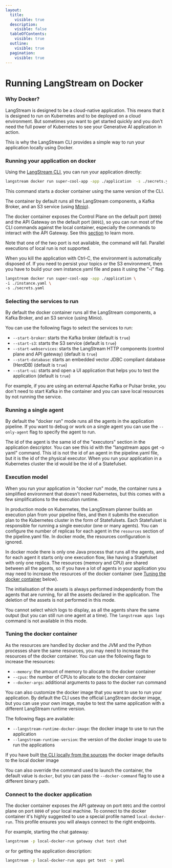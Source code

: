 ```yaml
---
layout:
  title:
    visible: true
  description:
    visible: false
  tableOfContents:
    visible: true
  outline:
    visible: true
  pagination:
    visible: true
---
```


# Running LangStream on Docker

### Why Docker?

LangStream is designed to be a cloud-native application. This means that it is designed to run on Kubernetes and to be deployed on a cloud environment.
But sometimes you want to get started quickly and you don't need the full power of Kubernetes to see your Generative AI application in action.

This is why the LangStream CLI provides a simple way to run your application locally using Docker.

### Running your application on docker

Using the [LangStream CLI](../installation/langstream-cli.md), you can run your application directly:

```bash
langstream docker run super-cool-app -app ./application  -s ./secrets.yaml
```

This command starts a docker container using the same version of the CLI.

The container by default runs all the LangStream components, a Kafka Broker, and an S3 service (using [Minio](https://min.io/docs/minio/kubernetes/upstream/index.html)).

The docker container exposes the Control Plane on the default port (`8090`) and the API Gateway on the default port (`8091`),
so you can run most of the CLI commands against the local container, especially the commands to interact with the API Gateway. See this [section](#connect-to-the-docker-application) to learn more.

Note that one of the two port is not available, the command will fail. Parallel executions of local run is not supported. 

When you kill the application with Ctrl-C, the environment is automatically disposed of.
If you need to persist your topics or the S3 environment, then you have to build your own instance.yaml file and pass it using the "-i" flag.

```bash
langstream docker run super-cool-app -app ./application \
-i ./instance.yaml \
-s ./secrets.yaml
```

### Selecting the services to run

By default the docker container runs all the LangStream components, a Kafka Broker, and an S3 service (using Minio).

You can use the following flags to select the services to run:

* `--start-broker`: starts the Kafka broker (default is `true`)
* `--start-s3`: starts the S3 service (default is `true`)
* `--start-webservices`: starts the LangStream HTTP components (control plane and API gateway) (default is `true`)
* `--start-database`: starts an embedded vector JDBC compliant database (HerdDB) (default is `true`)
* `--start-ui`: starts and open a UI application that helps you to test the application (default is `true`)

For example, if you are using an external Apache Kafka or Pulsar broke, you don't need to start Kafka in the container and you can save local resources by not running the service.

### Running a single agent

By default the "docker run" mode runs all the agents in the application pipeline.
If you want to debug or work on a single agent you can use the `--only-agent` flag to specify the agent to run.

The id of the agent is the same id of the "executors" section in the application descriptor. You can see this id with the "langstream apps get -o yaml" command.
This id is not the id of an agent in the pipeline.yaml file, but it is the id of the physical executor. When you run your application in a Kubernetes cluster
the id would be the id of a Statefulset.

### Execution model

When you run your application in "docker run" mode, the container runs a simplified environment that doesn't need Kubernetes, but this comes with a few simplifications to the execution runtime.

In production mode on Kubernetes, the LangStream planner builds an execution plan from your pipeline files, and then it submits the execution plan to the Kubernetes cluster in the form of Statefulsets. Each Statefulset is responsible for running a single executor (one or many agents). You can configure the number of replicas for each agent in the `resources` section of the pipeline.yaml file. In docker mode, the resources configuration is ignored.

In docker mode there is only one Java process that runs all the agents, and for each agent it starts only one execution flow, like having a Statefulset with only one replica.
The resources (memory and CPU) are shared between all the agents, so if you have a lot of agents in your application you may need to increase the resources of the docker container (see [Tuning the docker container](#tuning-the-docker-container) below).

The initialisation of the assets is always performed independently from the agents that are running, for all the assets declared in the application. The deletion of the assets is not performed in this mode.

You cannot select which logs to display, as all the agents share the same output (but you can still run one agent at a time). The `langstream apps logs` command is not available in this mode.


### Tuning the docker container

As the resources are handled by docker and the JVM and the Python processes share the same resources, you may need to increase the resources of the docker container. You can use the following flags to increase the resources:

* `--memory`: the amount of memory to allocate to the docker container
* `--cpus`: the number of CPUs to allocate to the docker container
* `--docker-args`: additional arguments to pass to the docker run command

You can also customize the docker image that you want to use to run your application. By default the CLI uses the official LangStream docker image, but you can use your own image, maybe to test the same application with a different LangStream runtime version.

The following flags are available:

* `--langstream-runtime-docker-image`: the docker image to use to run the application
* `--langstream-runtime-version`: the version of the docker image to use to run the applications

If you have built [the CLI locally from the sources](../installation/build-and-install-source.md) the docker image defaults to the local docker image

You can also override the command used to launch the container, the default value is `docker`, but you can pass the `--docker-command` flag to use a different binary path.


### Connect to the docker application
The docker container exposes the API gateway on port `8091` and the control plane on port `8090` of your local machine. 
To connect to the docker container it's highly suggested to use a special profile named `local-docker-run`.
This profile ensures you will always connect to the right endpoints.

For example, starting the chat gateway:
```bash
langstream -p local-docker-run gateway chat test chat
```

or for getting the application description:
```bash
langstream -p local-docker-run apps get test -o yaml
```

